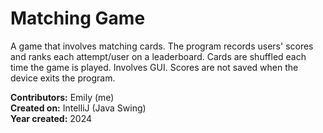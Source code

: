 # Matching Game

A game that involves matching cards. The program records users' scores and ranks each attempt/user on a leaderboard. Cards are shuffled each time the game is played. Involves GUI. Scores are not saved when the device exits the program.

**Contributors:** Emily (me) <br />
**Created on:** IntelliJ (Java Swing) <br />
**Year created:** 2024
